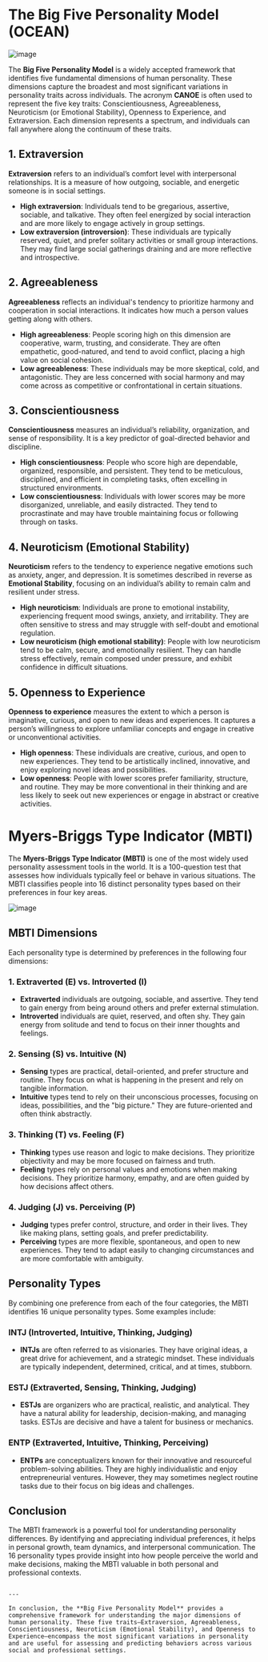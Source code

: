 # The Big Five Personality Model (OCEAN)

![image](https://github.com/user-attachments/assets/1758a070-6312-480f-9803-5cda804fd502)


The **Big Five Personality Model** is a widely accepted framework that identifies five fundamental dimensions of human personality. These dimensions capture the broadest and most significant variations in personality traits across individuals. The acronym **CANOE** is often used to represent the five key traits: Conscientiousness, Agreeableness, Neuroticism (or Emotional Stability), Openness to Experience, and Extraversion. Each dimension represents a spectrum, and individuals can fall anywhere along the continuum of these traits.

## 1. Extraversion

**Extraversion** refers to an individual’s comfort level with interpersonal relationships. It is a measure of how outgoing, sociable, and energetic someone is in social settings.

- **High extraversion**: Individuals tend to be gregarious, assertive, sociable, and talkative. They often feel energized by social interaction and are more likely to engage actively in group settings.
- **Low extraversion (introversion)**: These individuals are typically reserved, quiet, and prefer solitary activities or small group interactions. They may find large social gatherings draining and are more reflective and introspective.

## 2. Agreeableness

**Agreeableness** reflects an individual's tendency to prioritize harmony and cooperation in social interactions. It indicates how much a person values getting along with others.

- **High agreeableness**: People scoring high on this dimension are cooperative, warm, trusting, and considerate. They are often empathetic, good-natured, and tend to avoid conflict, placing a high value on social cohesion.
- **Low agreeableness**: These individuals may be more skeptical, cold, and antagonistic. They are less concerned with social harmony and may come across as competitive or confrontational in certain situations.

## 3. Conscientiousness

**Conscientiousness** measures an individual’s reliability, organization, and sense of responsibility. It is a key predictor of goal-directed behavior and discipline.

- **High conscientiousness**: People who score high are dependable, organized, responsible, and persistent. They tend to be meticulous, disciplined, and efficient in completing tasks, often excelling in structured environments.
- **Low conscientiousness**: Individuals with lower scores may be more disorganized, unreliable, and easily distracted. They tend to procrastinate and may have trouble maintaining focus or following through on tasks.

## 4. Neuroticism (Emotional Stability)

**Neuroticism** refers to the tendency to experience negative emotions such as anxiety, anger, and depression. It is sometimes described in reverse as **Emotional Stability**, focusing on an individual’s ability to remain calm and resilient under stress.

- **High neuroticism**: Individuals are prone to emotional instability, experiencing frequent mood swings, anxiety, and irritability. They are often sensitive to stress and may struggle with self-doubt and emotional regulation.
- **Low neuroticism (high emotional stability)**: People with low neuroticism tend to be calm, secure, and emotionally resilient. They can handle stress effectively, remain composed under pressure, and exhibit confidence in difficult situations.

## 5. Openness to Experience

**Openness to experience** measures the extent to which a person is imaginative, curious, and open to new ideas and experiences. It captures a person’s willingness to explore unfamiliar concepts and engage in creative or unconventional activities.

- **High openness**: These individuals are creative, curious, and open to new experiences. They tend to be artistically inclined, innovative, and enjoy exploring novel ideas and possibilities.
- **Low openness**: People with lower scores prefer familiarity, structure, and routine. They may be more conventional in their thinking and are less likely to seek out new experiences or engage in abstract or creative activities.


# Myers-Briggs Type Indicator (MBTI)

The **Myers-Briggs Type Indicator (MBTI)** is one of the most widely used personality assessment tools in the world. It is a 100-question test that assesses how individuals typically feel or behave in various situations. The MBTI classifies people into 16 distinct personality types based on their preferences in four key areas.

![image](https://github.com/user-attachments/assets/efbd9935-0da0-40a9-9002-f00a99cea5c9)


## MBTI Dimensions

Each personality type is determined by preferences in the following four dimensions:

### 1. Extraverted (E) vs. Introverted (I)
- **Extraverted** individuals are outgoing, sociable, and assertive. They tend to gain energy from being around others and prefer external stimulation.
- **Introverted** individuals are quiet, reserved, and often shy. They gain energy from solitude and tend to focus on their inner thoughts and feelings.

### 2. Sensing (S) vs. Intuitive (N)
- **Sensing** types are practical, detail-oriented, and prefer structure and routine. They focus on what is happening in the present and rely on tangible information.
- **Intuitive** types tend to rely on their unconscious processes, focusing on ideas, possibilities, and the "big picture." They are future-oriented and often think abstractly.

### 3. Thinking (T) vs. Feeling (F)
- **Thinking** types use reason and logic to make decisions. They prioritize objectivity and may be more focused on fairness and truth.
- **Feeling** types rely on personal values and emotions when making decisions. They prioritize harmony, empathy, and are often guided by how decisions affect others.

### 4. Judging (J) vs. Perceiving (P)
- **Judging** types prefer control, structure, and order in their lives. They like making plans, setting goals, and prefer predictability.
- **Perceiving** types are more flexible, spontaneous, and open to new experiences. They tend to adapt easily to changing circumstances and are more comfortable with ambiguity.

## Personality Types

By combining one preference from each of the four categories, the MBTI identifies 16 unique personality types. Some examples include:

### INTJ (Introverted, Intuitive, Thinking, Judging)
- **INTJs** are often referred to as visionaries. They have original ideas, a great drive for achievement, and a strategic mindset. These individuals are typically independent, determined, critical, and at times, stubborn.

### ESTJ (Extraverted, Sensing, Thinking, Judging)
- **ESTJs** are organizers who are practical, realistic, and analytical. They have a natural ability for leadership, decision-making, and managing tasks. ESTJs are decisive and have a talent for business or mechanics.

### ENTP (Extraverted, Intuitive, Thinking, Perceiving)
- **ENTPs** are conceptualizers known for their innovative and resourceful problem-solving abilities. They are highly individualistic and enjoy entrepreneurial ventures. However, they may sometimes neglect routine tasks due to their focus on big ideas and challenges.

## Conclusion

The MBTI framework is a powerful tool for understanding personality differences. By identifying and appreciating individual preferences, it helps in personal growth, team dynamics, and interpersonal communication. The 16 personality types provide insight into how people perceive the world and make decisions, making the MBTI valuable in both personal and professional contexts.
```

---

In conclusion, the **Big Five Personality Model** provides a comprehensive framework for understanding the major dimensions of human personality. These five traits—Extraversion, Agreeableness, Conscientiousness, Neuroticism (Emotional Stability), and Openness to Experience—encompass the most significant variations in personality and are useful for assessing and predicting behaviors across various social and professional settings.
```
